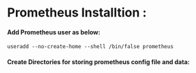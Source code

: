 # Prometheus Installtion :

#### Add Prometheus user as below:

```
useradd --no-create-home --shell /bin/false prometheus
```
#### Create Directories for storing prometheus config file and data:


